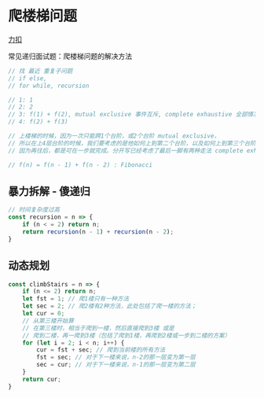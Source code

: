 # 爬楼梯问题

[力扣](https://leetcode-cn.com/problems/climbing-stairs/solution/pa-lou-ti-by-leetcode-solution/)

常见递归面试题：爬楼梯问题的解决方法

```jsx
// 找 最近 重复子问题
// if else,
// for while, recursion

// 1: 1
// 2: 2
// 3: f(1) + f(2), mutual exclusive 事件互斥, complete exhaustive 全部情况都考虑了
// 4: f(2) + f(3)

// 上楼梯的时候，因为一次只能跨1个台阶，或2个台阶 mutual exclusive，
// 所以在上4层台阶的时候，我们要考虑的是他如何上到第二个台阶，以及如何上到第三个台阶，
// 因为再往后，都是可在一步就完成。分开写已经考虑了最后一脚有两种走法 complete exhaustive

// f(n) = f(n - 1) + f(n - 2) : Fibonacci
```

## 暴力拆解 - 傻递归

```jsx
// 时间复杂度过高
const recursion = n => {
	if (n < = 2) return n;
	return recursion(n - 1) + recursion(n - 2);
}
```

## 动态规划

```jsx
const climbStairs = n => {
	if (n <= 2) return n;
	let fst = 1; // 爬1楼只有一种方法
	let sec = 2; // 爬2楼有2种方法，此处包括了爬一楼的方法；
	let cur = 0;
	// 从第三楼开始算
	// 在第三楼时，相当于爬到一楼，然后直接爬到3楼 或是
	// 爬到二楼，再一爬到3楼（包括了爬到1楼，再爬到2楼或一步到二楼的方案）
	for (let i = 2; i < n; i++) {
		cur = fst + sec; // 爬到当前楼的所有方法
		fst = sec; // 对于下一楼来说，n-2的那一层变为第一层
		sec = cur; // 对于下一楼来说，n-1的那一层变为第二层
	}
	return cur;
}
	
```